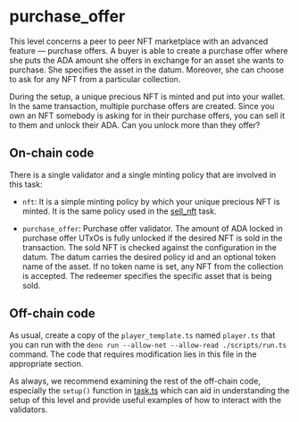 # purchase_offer

This level concerns a peer to peer NFT marketplace with an advanced feature —
purchase offers. A buyer is able to create a purchase offer where she puts the
ADA amount she offers in exchange for an asset she wants to purchase. She
specifies the asset in the datum. Moreover, she can choose to ask for any NFT
from a particular collection.

During the setup, a unique precious NFT is minted and put into your wallet. In
the same transaction, multiple purchase offers are created. Since you own an NFT
somebody is asking for in their purchase offers, you can sell it to them and
unlock their ADA. Can you unlock more than they offer?

## On-chain code

There is a single validator and a single minting policy that are involved in
this task:

- `nft`: It is a simple minting policy by which your unique precious NFT is
  minted. It is the same policy used in the [sell_nft](../01_sell_nft/) task.

- `purchase_offer`: Purchase offer validator. The amount of ADA locked in
  purchase offer UTxOs is fully unlocked if the desired NFT is sold in the
  transaction. The sold NFT is checked against the configuration in the datum.
  The datum carries the desired policy id and an optional token name of the
  asset. If no token name is set, any NFT from the collection is accepted. The
  redeemer specifies the specific asset that is being sold.

## Off-chain code

As usual, create a copy of the `player_template.ts` named `player.ts` that you
can run with the `deno run --allow-net --allow-read ./scripts/run.ts` command.
The code that requires modification lies in this file in the appropriate
section.

As always, we recommend examining the rest of the off-chain code, especially the
`setup()` function in [task.ts](./scripts/task.ts) which can aid in
understanding the setup of this level and provide useful examples of how to
interact with the validators.
